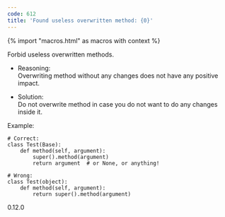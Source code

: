 ```yaml
---
code: 612
title: 'Found useless overwritten method: {0}'
---
```


{% import "macros.html" as macros with context %}

Forbid useless overwritten methods.

  - Reasoning:  
    Overwriting method without any changes does not have any positive
    impact.

  - Solution:  
    Do not overwrite method in case you do not want to do any changes
    inside it.

Example:

    # Correct:
    class Test(Base):
        def method(self, argument):
            super().method(argument)
            return argument  # or None, or anything!
    
    # Wrong:
    class Test(object):
        def method(self, argument):
            return super().method(argument)

<div class="versionadded">

0.12.0

</div>